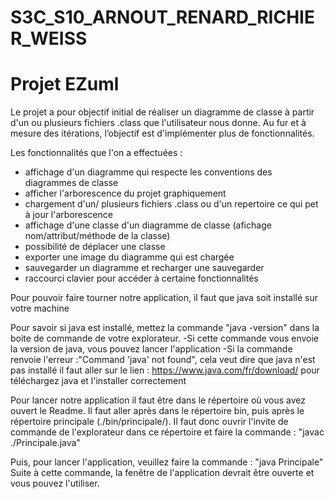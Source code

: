 # S3C_S10_ARNOUT_RENARD_RICHIER_WEISS
# Projet EZuml
Le projet a pour objectif initial de réaliser un diagramme de classe à partir d'un ou plusieurs fichiers .class que l'utilisateur nous donne.
Au fur et à mesure des itérations, l’objectif est d'implémenter plus de fonctionnalités.

Les fonctionnalités que l'on a effectuées :
  - affichage d'un diagramme qui respecte les conventions des diagrammes de classe
  - afficher l'arborescence du projet graphiquement
  - chargement d'un/ plusieurs fichiers .class ou d'un repertoire ce qui pet à jour l'arborescence
  - affichage d'une classe d'un diagramme de classe (afichage nom/attribut/méthode de la classe)
  - possibilité de déplacer une classe
  - exporter une image du diagramme qui est chargée
  - sauvegarder un diagramme et recharger une sauvegarder
  - raccourci clavier pour accéder à certaine fonctionnalités

Pour pouvoir faire tourner notre application, il faut que java soit installé sur votre machine

Pour savoir si java est installé, mettez la commande "java -version" dans la boite de commande de votre explorateur.
  -Si cette commande vous envoie la version de java, vous pouvez lancer l'application
  -Si la commande renvoie l'erreur :"Command 'java' not found", cela veut dire que java n'est pas installé
  il faut aller sur le lien : https://www.java.com/fr/download/ pour téléchargez java et l'installer correctement

Pour lancer notre application il faut être dans le répertoire où vous avez ouvert le Readme.
Il faut aller après dans le répertoire bin, puis après le répertoire principale (./bin/principale/).
Il faut donc ouvrir l'invite de commande de l'explorateur dans ce répertoire et faire la commande : "javac ./Principale.java"

Puis, pour lancer l'application, veuillez faire la commande : "java Principale"
Suite à cette commande, la fenêtre de l'application devrait être ouverte et vous pouvez l'utiliser.
